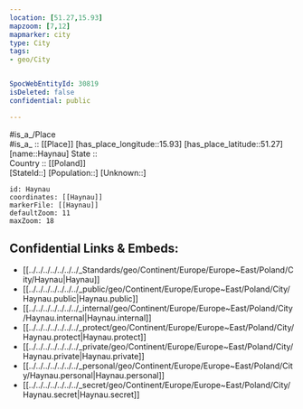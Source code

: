 ```yaml
---
location: [51.27,15.93] 
mapzoom: [7,12] 
mapmarker: city 
type: City
tags:
- geo/City


SpocWebEntityId: 30819
isDeleted: false
confidential: public

---
```

#is_a_/Place  
#is_a_ :: [[Place]] 
[has_place_longitude::15.93] 
[has_place_latitude::51.27] 
[name::Haynau] 
State ::  
Country :: [[Poland]]  
[StateId::] 
[Population::] 
[Unknown::] 


```leaflet
id: Haynau
coordinates: [[Haynau]] 
markerFile: [[Haynau]] 
defaultZoom: 11 
maxZoom: 18
```


## Confidential Links & Embeds: 
- [[../../../../../../../_Standards/geo/Continent/Europe/Europe~East/Poland/City/Haynau|Haynau]] 
- [[../../../../../../../_public/geo/Continent/Europe/Europe~East/Poland/City/Haynau.public|Haynau.public]] 
- [[../../../../../../../_internal/geo/Continent/Europe/Europe~East/Poland/City/Haynau.internal|Haynau.internal]] 
- [[../../../../../../../_protect/geo/Continent/Europe/Europe~East/Poland/City/Haynau.protect|Haynau.protect]] 
- [[../../../../../../../_private/geo/Continent/Europe/Europe~East/Poland/City/Haynau.private|Haynau.private]] 
- [[../../../../../../../_personal/geo/Continent/Europe/Europe~East/Poland/City/Haynau.personal|Haynau.personal]] 
- [[../../../../../../../_secret/geo/Continent/Europe/Europe~East/Poland/City/Haynau.secret|Haynau.secret]] 
